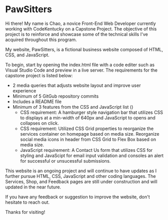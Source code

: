 # PawSitters

Hi there! My name is Chao, a novice Front-End Web Developer currently working with CodeKentucky on a Capstone Project. The objective of this project is to reinforce and showcase some of the technical skills I've acquired throughout this program. 

My website, PawSitters, is a fictional business website composed of HTML, CSS, and JavaScript. 

To begin, start by opening the index.html file with a code editer such as Visual Studio Code and preview in a live server. The requirements for the capstone project is listed below:
- 2 media queries that adjusts website layout and improve user experience
- Minimum of 5 GitGub repository commits
- Includes a README file
- Minimum of 3 features from the CSS and JavaScript list ()
  - CSS requirement: A hamburger style navigation bar that utilizes CSS to displays at a min-width of 640px and JavaScript to opens and collapses on click.
  - CSS requirement: Utilized CSS Grid properties to reorganize the services container on homepage based on media size. Reorganize social media icons in header from CSS Grid to Flex Box based on media size.
  - JavaScript requirement: A Contact Us form that utilizes CSS for styling and JavaScipt for email input validation and consoles an alert for successful or unsucessful submissions.
  
This website is an ongoing project and will continue to have updates as I further pursue HTML, CSS, JavaScript and other coding languages. The Services, Shop, and Feedback pages are still under construction and will updated in the near future. 

If you have any feedback or suggestion to improve the website, don't hesitate to reach out.

Thanks for visiting!
